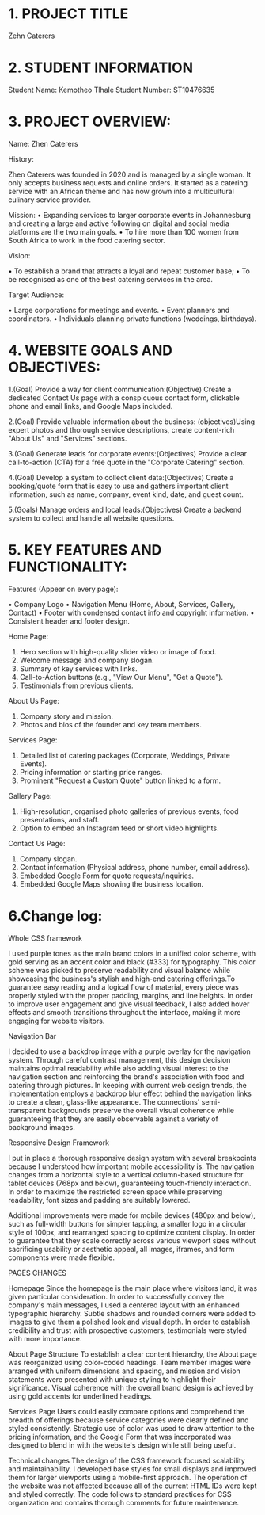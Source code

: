 # 1. PROJECT TITLE
Zehn Caterers

# 2. STUDENT INFORMATION
Student Name: Kemotheo Tlhale
Student Number: ST10476635

# 3. PROJECT OVERVIEW:

Name: Zhen Caterers

History:

Zhen Caterers was founded in 2020 and is managed by a single woman. It only accepts business requests and online orders. It started as a catering service with an African theme and has now grown into a multicultural culinary service provider.

Mission:
•	Expanding services to larger corporate events in Johannesburg and creating a large and active following on digital and social media platforms are the two   main goals. 
•	To hire more than 100 women from South Africa to work in the food catering sector.

Vision:

•	To establish a brand that attracts a loyal and repeat customer base; 
•	To be recognised as one of the best catering services in the area.

Target Audience:

•	Large corporations for meetings and events.
•	Event planners and coordinators.
•	Individuals planning private functions (weddings, birthdays).


# 4. WEBSITE GOALS AND OBJECTIVES:

1.(Goal) Provide a way for client communication:(Objective) Create a dedicated Contact Us page with a conspicuous contact form, clickable phone and email links, and Google Maps included.

2.(Goal) Provide valuable information about the business: (objectives)Using expert photos and thorough service descriptions, create content-rich "About Us" and "Services" sections.

3.(Goal) Generate leads for corporate events:(Objectives) Provide a clear call-to-action (CTA) for a free quote in the "Corporate Catering" section.

4.(Goal) Develop a system to collect client data:(Objectives) Create a booking/quote form that is easy to use and gathers important client information, such as name, company, event kind, date, and guest count.

5.(Goals) Manage orders and local leads:(Objectives) Create a backend system to collect and handle all website questions.

# 5. KEY FEATURES AND FUNCTIONALITY:

Features (Appear on every page):

•	Company Logo
•	Navigation Menu (Home, About, Services, Gallery, Contact)
•	Footer with condensed contact info and copyright information.
•	Consistent header and footer design.

Home Page:

1.	Hero section with high-quality slider video or image of food.
2.	Welcome message and company slogan.
3.	Summary of key services with links.
4.	Call-to-Action buttons (e.g., "View Our Menu", "Get a Quote").
5.	Testimonials from previous clients.

About Us Page:

1.	Company story and mission.
2.	Photos and bios of the founder and key team members.

Services Page:

1.	Detailed list of catering packages (Corporate, Weddings, Private Events).
2.	Pricing information or starting price ranges.
3.	Prominent "Request a Custom Quote" button linked to a form.


Gallery Page:

1.	High-resolution, organised photo galleries of previous events, food presentations, and staff.
2.	Option to embed an Instagram feed or short video highlights.

Contact Us Page:

1.	Company slogan.
2.	Contact information (Physical address, phone number, email address).
3.	Embedded Google Form for quote requests/inquiries.
4.	Embedded Google Maps showing the business location.

# 6.Change log:

Whole CSS framework

I used purple tones as the main brand colors in a unified color scheme, with gold serving as an accent color and black (#333) for typography.  This color scheme was picked to preserve readability and visual balance while showcasing the business's stylish and high-end catering offerings.To guarantee easy reading and a logical flow of material, every piece was properly styled with the proper padding, margins, and line heights.  In order to improve user engagement and give visual feedback, I also added hover effects and smooth transitions throughout the interface, making it more engaging for website visitors.

Navigation Bar

I decided to use a backdrop image with a purple overlay for the navigation system.  Through careful contrast management, this design decision maintains optimal readability while also adding visual interest to the navigation section and reinforcing the brand's association with food and catering through pictures.  In keeping with current web design trends, the implementation employs a backdrop blur effect behind the navigation links to create a clean, glass-like appearance.  The connections' semi-transparent backgrounds preserve the overall visual coherence while guaranteeing that they are easily observable against a variety of background images.

Responsive Design Framework

I put in place a thorough responsive design system with several breakpoints because I understood how important mobile accessibility is.  The navigation changes from a horizontal style to a vertical column-based structure for tablet devices (768px and below), guaranteeing touch-friendly interaction.  In order to maximize the restricted screen space while preserving readability, font sizes and padding are suitably lowered.

 Additional improvements were made for mobile devices (480px and below), such as full-width buttons for simpler tapping, a smaller logo in a circular style of 100px, and rearranged spacing to optimize content display.  In order to guarantee that they scale correctly across various viewport sizes without sacrificing usability or aesthetic appeal, all images, iframes, and form components were made flexible.

 PAGES CHANGES

 Homepage 
 Since the homepage is the main place where visitors land, it was given particular consideration.  In order to successfully convey the company's main messages, I used a centered layout with an enhanced typographic hierarchy.  Subtle shadows and rounded corners were added to images to give them a polished look and visual depth.  In order to establish credibility and trust with prospective customers, testimonials were styled with more importance.

 About Page Structure
 To establish a clear content hierarchy, the About page was reorganized using color-coded headings.  Team member images were arranged with uniform dimensions and spacing, and mission and vision statements were presented with unique styling to highlight their significance.  Visual coherence with the overall brand design is achieved by using gold accents for underlined headings.

 Services Page
 Users could easily compare options and comprehend the breadth of offerings because service categories were clearly defined and styled consistently.  Strategic use of color was used to draw attention to the pricing information, and the Google Form that was incorporated was designed to blend in with the website's design while still being useful.

 Technical changes
 The design of the CSS framework focused scalability and maintainability.  I developed base styles for small displays and improved them for larger viewports using a mobile-first approach.  The operation of the website was not affected because all of the current HTML IDs were kept and styled correctly.  The code follows to standard practices for CSS organization and contains thorough comments for future maintenance.